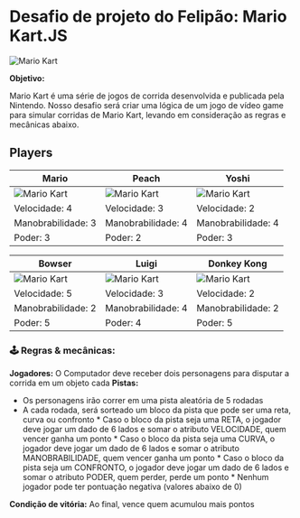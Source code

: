 
Desafio de projeto do Felipão: Mario Kart.JS
============================================

![Mario Kart](./docs/header.gif)

**Objetivo:**

Mario Kart é uma série de jogos de corrida desenvolvida e publicada pela Nintendo. Nosso desafio será criar uma lógica de um jogo de vídeo game para simular corridas de Mario Kart, levando em consideração as regras e mecânicas abaixo.

Players
-------

|Mario  | Peach | Yoshi | 
|--|--|--|
| ![Mario Kart](./docs/mario.gif) | ![Mario Kart](./docs/peach.gif)  | ![Mario Kart](./docs/yoshi.gif) |
| Velocidade: 4 | Velocidade: 3 | Velocidade: 2 |
| Manobrabilidade: 3 | Manobrabilidade: 4 | Manobrabilidade: 4 |
| Poder: 3 |Poder: 2  | Poder: 3 |


| Bowser | Luigi | Donkey Kong |
|--|--|--|
| ![Mario Kart](./docs/bowser.gif) | ![Mario Kart](./docs/luigi.gif) | ![Mario Kart](./docs/dk.gif) |
| Velocidade: 5 | Velocidade: 3  | Velocidade: 2  |
| Manobrabilidade: 2 | Manobrabilidade: 4 | Manobrabilidade: 2  | 
| Poder: 5 | Poder: 4 | Poder: 5 | 


### 🕹️ Regras & mecânicas:

**Jogadores:**  O Computador deve receber dois personagens para disputar a corrida em um objeto cada **Pistas:**

*    Os personagens irão correr em uma pista aleatória de 5 rodadas
*    A cada rodada, será sorteado um bloco da pista que pode ser uma reta, curva ou confronto
    *    Caso o bloco da pista seja uma RETA, o jogador deve jogar um dado de 6 lados e somar o atributo VELOCIDADE, quem vencer ganha um ponto
    *    Caso o bloco da pista seja uma CURVA, o jogador deve jogar um dado de 6 lados e somar o atributo MANOBRABILIDADE, quem vencer ganha um ponto
    *    Caso o bloco da pista seja um CONFRONTO, o jogador deve jogar um dado de 6 lados e somar o atributo PODER, quem perder, perde um ponto
    *    Nenhum jogador pode ter pontuação negativa (valores abaixo de 0)

**Condição de vitória:**  Ao final, vence quem acumulou mais pontos

